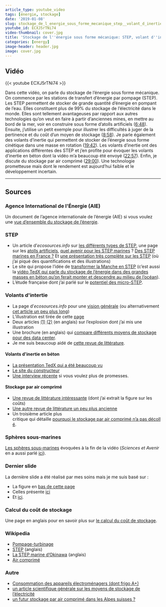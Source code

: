 ```yaml
---
article_type: youtube_video
tags: [énergie, stockage]
date: '2019-01-08'
slug: stockage_de_l_energie_sous_forme_mecanique_step__volant_d_inertie_et_air_comprime
youtube_id: ECXJ5rTNi74
video-thumbnail: cover.jpg
title: 'Stockage de l''énergie sous forme mécanique: STEP, volant d''inertie et air comprimé'
categories: [energy]
image-header: header.jpg
image: cover.jpg
---
```


## Vidéo

{{< youtube ECXJ5rTNi74 >}}

Dans cette vidéo, on parle du stockage de l’énergie sous forme mécanique.
On commence par les stations de transfert d’énergie par pompage (STEP).
Les STEP permettent de stocker de grande quantité d’énergie en pompant de
l’eau. Elles constituent plus de 99% du stockage de l’électricité dans le
monde. Elles sont tellement avantageuses par rapport aux autres
technologies qu’on veut en faire à partir d’anciennes mines, en mettre au
bord de la mer, voir en construire sous forme d’atolls artificiels
([6:48](https://www.youtube.com/watch?v=ECXJ5rTNi74&t=408s)). Ensuite,
j’utilise un petit exemple pour illustrer les difficultés à juger de la
pertinence et du coût d’un moyen de stockage
([8:58](https://www.youtube.com/watch?v=ECXJ5rTNi74&t=538s)). Je parle
également des volants d’inertie qui permettent de stocker de l’énergie
sous forme cinétique dans une masse en rotation
([19:42](https://www.youtube.com/watch?v=ECXJ5rTNi74&t=1182s)). Les
volants d’inertie ont des applications différentes des STEP et j’en
profite pour évoquer les volants d’inertie en béton dont la vidéo m’a
beaucoup été envoyé
([22:57](https://www.youtube.com/watch?v=ECXJ5rTNi74&t=1377s)). Enfin, je
discute du stockage par air comprimé
([29:00](https://www.youtube.com/watch?v=ECXJ5rTNi74&t=1740s)). Une
technologie prometteuse mais dont le rendement est aujourd’hui faible et
le développement incertain.


<hr>

## Sources

### Agence International de l'Énergie (AIE)

Un document de l’agence internationale de l’énergie (AIE) si vous voulez une [vue d’ensemble du stockage de l’énergie](https://www.iea.org/publications/freepublications/publication/TechnologyRoadmapEnergystorage.pdf).

### STEP

- Un article d’_ecosources.info_ sur [les différents types de STEP](https://www.ecosources.info/dossiers/Station_stockage_transfert_pompage_turbinage), une page sur les [atolls artificiels](https://www.decisionsdurables.com/belgique-un-atoll-energetique-pour-stocker-lenergie-eolienne/), [quel avenir pour les STEP marines](http://fr.hydrocoop.org/step-marine-station-transfert-d-energie-par-pompage-quel-avenir/) ? [Des STEP marines en France ?](http://fr.hydrocoop.org/stockage-d-energie-step-marine/) Et [une présentation très complète sur les STEP](http://www.visiatome.fr/Local/visiatome/files/908/STEP.pdf?fbclid=IwAR3SxIiBcPdJOMa2_53XxbazR4KjTyN6Pnd07ftDczS9upl-Ygb--mRzHP4) (où j’ai piqué des quantifications et des illustrations)  
- Le site qui propose l’idée de [transformer la Manche en STEP](http://sinkfloatsolutions.com/?page_id=853) (c’est aussi la [vidéo TedX qui parle du stockage de l’énergie dans des grandes masses en béton qu’on ferait monter et descendre au milieu de l’océan](https://www.youtube.com/watch?v=F2Qy3hl7O5k)).
- L’étude française dont j’ai parlé sur le [potentiel des micro-STEP](https://hal-mines-paristech.archives-ouvertes.fr/hal-01513139/document).

### Volants d'intertie

- La page d’_ecosources.info_ pour une [vision générale](https://www.ecosources.info/dossiers/Stockage_energie_volant_inertie) (ou alternativement [cet article un peu plus long](http://avem.fr/actualite-gem-devoile-une-no%3Cb%3Euv%3C/actualite-le-volant-d-inertie-un-avenir-pour-la-mobilite-electrique-et-les-energies-renouvelables-6396.html))
- L’illustration est tirée de cette [page](http://sitelyceejdarc.org/autodoc/cours/001%201%20STI2D/Technologie%20transversale/StockageEnergie/index.html?Volantdinertie.html)
- Deux articles [(1)](https://www.timesunion.com/local/article/Flywheels-fail-at-energy-project-2227225.php) [(2)](https://eastwickpress.com/news/2011/07/a-mishap-at-the-beacon-power-frequency-flywheel-plant/) (en anglais) sur l’explosion dont j’ai mis une illustration
- Une brochure (en anglais) qui [compare différents moyens de stockage pour des data center](https://www.apc.com/salestools/DBOY-77FNCT/DBOY-77FNCT_R2_EN.pdf).
- Je me suis beaucoup aidé de [cette revue de littérature](https://www.mdpi.com/2076-3417/7/3/286).

#### Volants d'inertie en béton

- [La présentation TedX qui a été beaucoup vu](https://www.youtube.com/watch?v=N2u6EDwumdQ)
- [Le site du constructeur](http://www.energiestro.fr/produits/)
- [Une interview récente](https://www.revolution-energetique.com/volants-inertie-stockage-energie-renouvelable/) si vous voulez plus de promesses.

#### Stockage par air comprimé

- [Une revue de littérature intéressante](http://www.mdpi.com/1996-1073/10/7/991/pdf) (dont j’ai extrait la figure sur les coûts)
- [Une autre revue de littérature un peu plus ancienne](https://www.sciencedirect.com/science/article/pii/S0306261916302641)
- Un troisième article plus critique qui détaille [pourquoi le stockage par air comprimé n’a pas décollé](https://www.sciencedirect.com/science/article/pii/S0306261916302641).

### Sphères sous-marines

[Les sphères sous-marines](http://ile-energie.blogspot.com/2014/10/step-sous-marine.html) évoquées à la fin de la vidéo (_Sciences et Avenir_ en a aussi parlé [ici](https://www.sciencesetavenir.fr/nature-environnement/developpement-durable/des-spheres-sous-marines-pour-stocker-l-electricite-verte_108191)).

### Dernier slide

La dernière slide a été réalisé par mes soins mais je me suis basé sur :

- La figure en [bas de cette page](https://www.mpoweruk.com/grid_storage.htm)
- Celles présente [ici](https://www.crediblecarbon.com/news-and-info/news/flywheel-storage-makes-a-comeback-in-a-new-guise/)
- Et [ici](http://www.ifpenergiesnouvelles.fr/Espace-Decouverte/Les-cles-pour-comprendre/Le-stockage-massif-de-l-energie/Les-technologies-actuelles-de-stockage-et-leur-etat-de-maturite).

### Calcul du coût de stockage

Une page en anglais pour en savoir plus sur [le calcul du coût de
stockage](https://www.apricum-group.com/how-to-determine-meaningful-comparable-costs-of-energy-storage/).

### Wikipedia

- [Pompage-turbinage](https://fr.wikipedia.org/wiki/Pompage-turbinage)
- [STEP](https://en.wikipedia.org/wiki/Pumped-storage_hydroelectricity) (anglais)
- [La STEP marine d’Okinawa](https://en.wikipedia.org/wiki/Okinawa_Yanbaru_Seawater_Pumped_Storage_Power_Station) (anglais)
- [Air comprimé](https://fr.wikipedia.org/wiki/Air_comprim%C3%A9)

### Autre

- [Consommation des appareils électroménagers (dont frigo A+)](https://www.energuide.be/fr/questions-reponses/combien-les-appareils-electromenagers-consomment-ils/71/)
- [un article scientifique générale sur les moyens de stockage de l’électricité](https://www.sciencedirect.com/science/article/pii/S100200710800381X)
- [un futur stockage par air comprimé dans les Alpes suisses ?](https://www.rts.ch/info/sciences-tech/8641271-une-batterie-geante-pour-energie-renouvelable-enfouie-dans-les-alpes.html)
